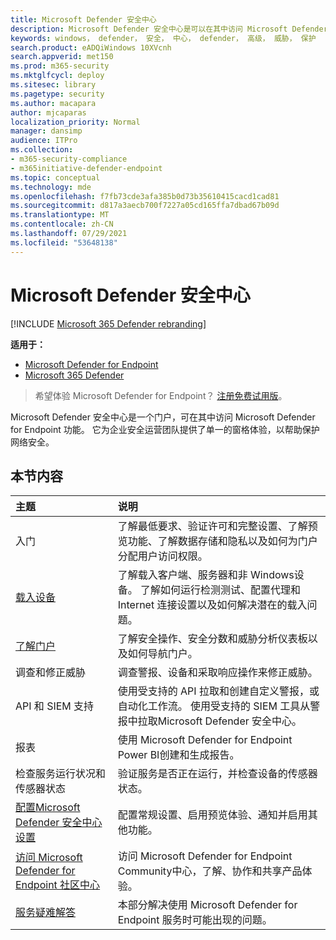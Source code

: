 ```yaml
---
title: Microsoft Defender 安全中心
description: Microsoft Defender 安全中心是可以在其中访问 Microsoft Defender for Endpoint 的门户。
keywords: windows， defender， 安全， 中心， defender， 高级， 威胁， 保护
search.product: eADQiWindows 10XVcnh
search.appverid: met150
ms.prod: m365-security
ms.mktglfcycl: deploy
ms.sitesec: library
ms.pagetype: security
ms.author: macapara
author: mjcaparas
localization_priority: Normal
manager: dansimp
audience: ITPro
ms.collection:
- m365-security-compliance
- m365initiative-defender-endpoint
ms.topic: conceptual
ms.technology: mde
ms.openlocfilehash: f7fb73cde3afa385b0d73b35610415cacd1cad81
ms.sourcegitcommit: d817a3aecb700f7227a05cd165ffa7dbad67b09d
ms.translationtype: MT
ms.contentlocale: zh-CN
ms.lasthandoff: 07/29/2021
ms.locfileid: "53648138"
---
```

# <a name="microsoft-defender-security-center"></a>Microsoft Defender 安全中心

[!INCLUDE [Microsoft 365 Defender rebranding](../../includes/microsoft-defender.md)]

**适用于：**
- [Microsoft Defender for Endpoint](https://go.microsoft.com/fwlink/p/?linkid=2154037)
- [Microsoft 365 Defender](https://go.microsoft.com/fwlink/?linkid=2118804)

> 希望体验 Microsoft Defender for Endpoint？ [注册免费试用版](https://signup.microsoft.com/create-account/signup?products=7f379fee-c4f9-4278-b0a1-e4c8c2fcdf7e&ru=https://aka.ms/MDEp2OpenTrial?ocid=docs-wdatp-exposedapis-abovefoldlink)。

Microsoft Defender 安全中心是一个门户，可在其中访问 Microsoft Defender for Endpoint 功能。 它为企业安全运营团队提供了单一的窗格体验，以帮助保护网络安全。

## <a name="in-this-section"></a>本节内容

主题 | 说明
:---|:---
入门  |  了解最低要求、验证许可和完整设置、了解预览功能、了解数据存储和隐私以及如何为门户分配用户访问权限。
[载入设备](onboard-configure.md) | 了解载入客户端、服务器和非 Windows设备。 了解如何运行检测测试、配置代理和 Internet 连接设置以及如何解决潜在的载入问题。
[了解门户](use.md) | 了解安全操作、安全分数和威胁分析仪表板以及如何导航门户。
调查和修正威胁 | 调查警报、设备和采取响应操作来修正威胁。
API 和 SIEM 支持 | 使用受支持的 API 拉取和创建自定义警报，或自动化工作流。 使用受支持的 SIEM 工具从警报中拉取Microsoft Defender 安全中心。
报表 | 使用 Microsoft Defender for Endpoint Power BI创建和生成报告。
检查服务运行状况和传感器状态 | 验证服务是否正在运行，并检查设备的传感器状态。
[配置Microsoft Defender 安全中心设置](preferences-setup.md) | 配置常规设置、启用预览体验、通知并启用其他功能。
[访问 Microsoft Defender for Endpoint 社区中心](community.md) | 访问 Microsoft Defender for Endpoint Community中心，了解、协作和共享产品体验。
[服务疑难解答](troubleshoot-mdatp.md) | 本部分解决使用 Microsoft Defender for Endpoint 服务时可能出现的问题。
